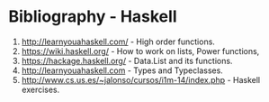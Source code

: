 # Bibliography - Haskell

1. http://learnyouahaskell.com/ - High order functions.
2. https://wiki.haskell.org/ - How to work on lists, Power functions, 
3. https://hackage.haskell.org/ - Data.List and its functions.
4. http://learnyouahaskell.com - Types and Typeclasses.
5. http://www.cs.us.es/~jalonso/cursos/i1m-14/index.php - Haskell exercises.
